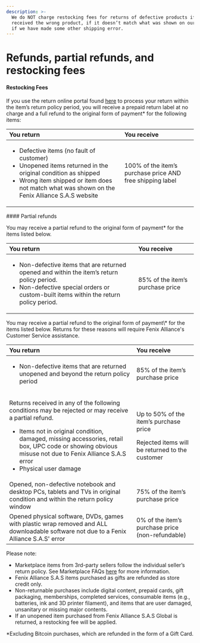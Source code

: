 ```yaml
---
description: >-
  We do NOT charge restocking fees for returns of defective products if you have
  received the wrong product, if it doesn’t match what was shown on our site or
  if we have made some other shipping error.
---
```


# Refunds, partial refunds, and restocking fees

#### Restocking Fees <a id="restocking-fees"></a>

If you use the return online portal found [here](https://secure.newegg.com/Guest/OrderLogin.aspx?Source=2) to process your return within the item’s return policy period, you will receive a prepaid return label at no charge and a full refund to the original form of payment\* for the following items:

<table>
  <thead>
    <tr>
      <th style="text-align:left">You return</th>
      <th style="text-align:left">You receive</th>
    </tr>
  </thead>
  <tbody>
    <tr>
      <td style="text-align:left">
        <ul>
          <li>Defective items (no fault of customer)</li>
          <li>Unopened items returned in the original condition as shipped</li>
          <li>Wrong item shipped or item does not match what was shown on the Fenix
            Alliance S.A.S website</li>
        </ul>
      </td>
      <td style="text-align:left">100% of the item&#x2019;s purchase price AND free shipping label</td>
    </tr>
  </tbody>
</table>#### Partial refunds <a id="partial-refunds"></a>

You may receive a partial refund to the original form of payment\* for the items listed below.

<table>
  <thead>
    <tr>
      <th style="text-align:left">You return</th>
      <th style="text-align:left">You receive</th>
    </tr>
  </thead>
  <tbody>
    <tr>
      <td style="text-align:left">
        <ul>
          <li>Non-defective items that are returned opened and within the item&#x2019;s
            return policy period.</li>
          <li>Non-defective special orders or custom-built items within the return policy
            period.</li>
        </ul>
      </td>
      <td style="text-align:left">85% of the item&#x2019;s purchase price</td>
    </tr>
  </tbody>
</table>You may receive a partial refund to the original form of payment\* for the items listed below. Returns for these reasons will require Fenix Alliance's Customer Service assistance.

<table>
  <thead>
    <tr>
      <th style="text-align:left">You return</th>
      <th style="text-align:left">You receive</th>
    </tr>
  </thead>
  <tbody>
    <tr>
      <td style="text-align:left">
        <ul>
          <li>Non-defective items that are returned unopened and beyond the return policy
            period</li>
        </ul>
      </td>
      <td style="text-align:left">85% of the item&#x2019;s purchase price</td>
    </tr>
    <tr>
      <td style="text-align:left">
        <p>Returns received in any of the following conditions may be rejected or
          may receive a partial refund.</p>
        <ul>
          <li>Items not in original condition, damaged, missing accessories, retail
            box, UPC code or showing obvious misuse not due to Fenix Alliance S.A.S
            error</li>
          <li>Physical user damage</li>
        </ul>
      </td>
      <td style="text-align:left">
        <p>Up to 50% of the item&#x2019;s purchase price</p>
        <p>Rejected items will be returned to the customer</p>
      </td>
    </tr>
    <tr>
      <td style="text-align:left">Opened, non-defective notebook and desktop PCs, tablets and TVs in original
        condition and within the return policy window</td>
      <td style="text-align:left">75% of the item&#x2019;s purchase price</td>
    </tr>
    <tr>
      <td style="text-align:left">Opened physical software, DVDs, games with plastic wrap removed and ALL
        downloadable software not due to a Fenix Alliance S.A.S&apos; error</td>
      <td
      style="text-align:left">0% of the item&#x2019;s purchase price (non-refundable)</td>
    </tr>
  </tbody>
</table>Please note:

* Marketplace items from 3rd-party sellers follow the individual seller’s return policy. See Marketplace FAQs [here](https://kb.newegg.com/article-categories/marketplace/) for more information.
* Fenix Alliance S.A.S items purchased as gifts are refunded as store credit only.
* Non-returnable purchases include digital content, prepaid cards, gift packaging, memberships, completed services, consumable items \(e.g., batteries, ink and 3D printer filament\), and items that are user damaged, unsanitary or missing major contents.
* If an unopened item purchased from Fenix Alliance S.A.S Global is returned, a restocking fee will be applied.

\*Excluding Bitcoin purchases, which are refunded in the form of a Gift Card.

